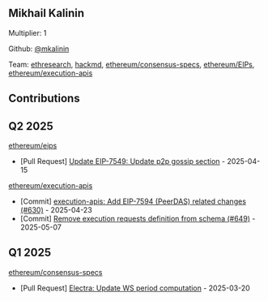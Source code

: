 
## Mikhail Kalinin
Multiplier: 1

Github: [@mkalinin](https://github.com/mkalinin)

Team: [ethresearch](https://ethresear.ch/u/mkalinin), [hackmd](https://hackmd.io/@n0ble), [ethereum/consensus-specs](https://github.com/ethereum/consensus-specs/pulls?q=is%3Apr+author%3Amkalinin), [ethereum/EIPs](https://github.com/ethereum/EIPs/pulls?q=is%3Apr+author%3Amkalinin), [ethereum/execution-apis](https://github.com/ethereum/execution-apis/pulls?q=is%3Apr+author%3Amkalinin)

## Contributions

## Q2 2025


[ethereum/eips](https://github.com/ethereum/eips)
* [Pull Request] [Update EIP-7549: Update p2p gossip section](https://github.com/ethereum/EIPs/pull/9640) - 2025-04-15

[ethereum/execution-apis](https://github.com/ethereum/execution-apis)
* [Commit] [execution-apis: Add EIP-7594 (PeerDAS) related changes (#630)](https://github.com/ethereum/execution-apis/commit/5d634063ccfd897a6974ea589c00e2c1d889abc9) - 2025-04-23
* [Commit] [Remove execution requests definition from schema (#649)](https://github.com/ethereum/execution-apis/commit/aed9d04b94e59f5ac937a6618037562082760d88) - 2025-05-07
## Q1 2025

[ethereum/consensus-specs](https://github.com/ethereum/consensus-specs)
* [Pull Request] [Electra: Update WS period computation](https://github.com/ethereum/consensus-specs/pull/4179) - 2025-03-20
